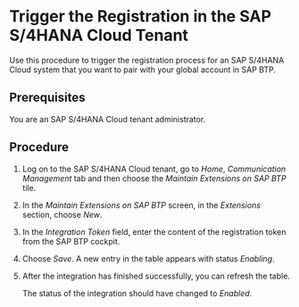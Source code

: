 <!-- loiocadf8f634715450c9cb8afb7901de133 -->

# Trigger the Registration in the SAP S/4HANA Cloud Tenant

Use this procedure to trigger the registration process for an SAP S/4HANA Cloud system that you want to pair with your global account in SAP BTP.



<a name="loiocadf8f634715450c9cb8afb7901de133__prereq_kdr_fzq_13b"/>

## Prerequisites

You are an SAP S/4HANA Cloud tenant administrator.



<a name="loiocadf8f634715450c9cb8afb7901de133__steps_dqj_qxq_13b"/>

## Procedure

1.  Log on to the SAP S/4HANA Cloud tenant, go to *Home*, *Communication Management* tab and then choose the *Maintain Extensions on SAP BTP* tile.

2.  In the *Maintain Extensions on SAP BTP* screen, in the *Extensions* section, choose *New*.

3.  In the *Integration Token* field, enter the content of the registration token from the SAP BTP cockpit.

4.  Choose *Save*. A new entry in the table appears with status *Enabling*.

5.  After the integration has finished successfully, you can refresh the table.

    The status of the integration should have changed to *Enabled*.


